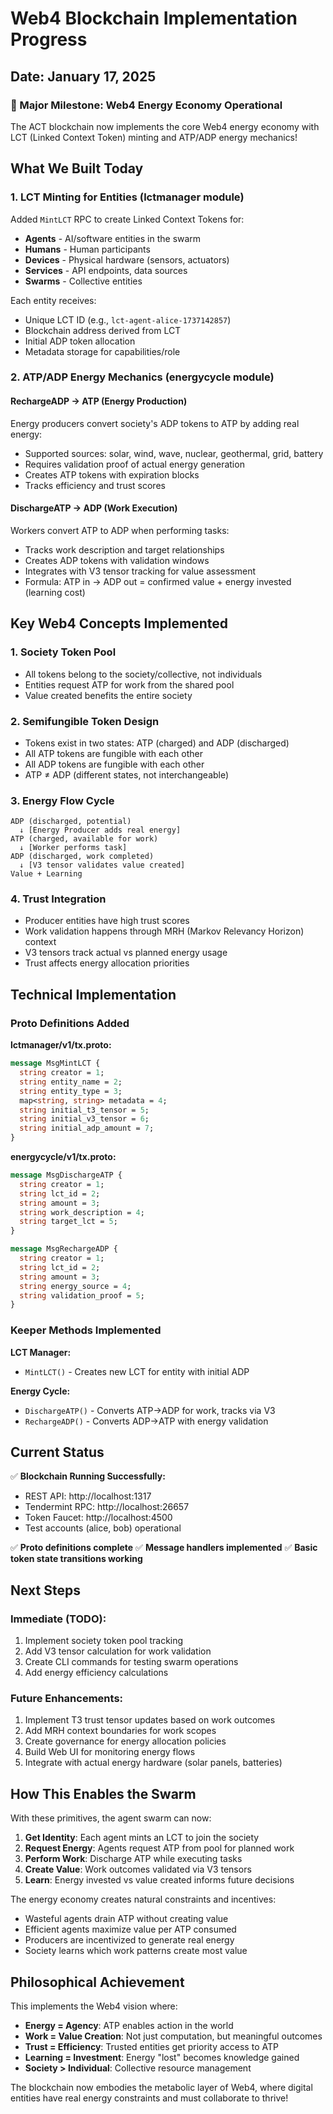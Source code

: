 # Web4 Blockchain Implementation Progress

## Date: January 17, 2025

### 🎉 Major Milestone: Web4 Energy Economy Operational

The ACT blockchain now implements the core Web4 energy economy with LCT (Linked Context Token) minting and ATP/ADP energy mechanics!

## What We Built Today

### 1. LCT Minting for Entities (lctmanager module)

Added `MintLCT` RPC to create Linked Context Tokens for:
- **Agents** - AI/software entities in the swarm
- **Humans** - Human participants
- **Devices** - Physical hardware (sensors, actuators)
- **Services** - API endpoints, data sources
- **Swarms** - Collective entities

Each entity receives:
- Unique LCT ID (e.g., `lct-agent-alice-1737142857`)
- Blockchain address derived from LCT
- Initial ADP token allocation
- Metadata storage for capabilities/role

### 2. ATP/ADP Energy Mechanics (energycycle module)

#### RechargeADP → ATP (Energy Production)
Energy producers convert society's ADP tokens to ATP by adding real energy:
- Supported sources: solar, wind, wave, nuclear, geothermal, grid, battery
- Requires validation proof of actual energy generation
- Creates ATP tokens with expiration blocks
- Tracks efficiency and trust scores

#### DischargeATP → ADP (Work Execution)
Workers convert ATP to ADP when performing tasks:
- Tracks work description and target relationships
- Creates ADP tokens with validation windows
- Integrates with V3 tensor tracking for value assessment
- Formula: ATP in → ADP out = confirmed value + energy invested (learning cost)

## Key Web4 Concepts Implemented

### 1. Society Token Pool
- All tokens belong to the society/collective, not individuals
- Entities request ATP for work from the shared pool
- Value created benefits the entire society

### 2. Semifungible Token Design
- Tokens exist in two states: ATP (charged) and ADP (discharged)
- All ATP tokens are fungible with each other
- All ADP tokens are fungible with each other
- ATP ≠ ADP (different states, not interchangeable)

### 3. Energy Flow Cycle
```
ADP (discharged, potential)
  ↓ [Energy Producer adds real energy]
ATP (charged, available for work)
  ↓ [Worker performs task]
ADP (discharged, work completed)
  ↓ [V3 tensor validates value created]
Value + Learning
```

### 4. Trust Integration
- Producer entities have high trust scores
- Work validation happens through MRH (Markov Relevancy Horizon) context
- V3 tensors track actual vs planned energy usage
- Trust affects energy allocation priorities

## Technical Implementation

### Proto Definitions Added

**lctmanager/v1/tx.proto:**
```protobuf
message MsgMintLCT {
  string creator = 1;
  string entity_name = 2;
  string entity_type = 3;
  map<string, string> metadata = 4;
  string initial_t3_tensor = 5;
  string initial_v3_tensor = 6;
  string initial_adp_amount = 7;
}
```

**energycycle/v1/tx.proto:**
```protobuf
message MsgDischargeATP {
  string creator = 1;
  string lct_id = 2;
  string amount = 3;
  string work_description = 4;
  string target_lct = 5;
}

message MsgRechargeADP {
  string creator = 1;
  string lct_id = 2;
  string amount = 3;
  string energy_source = 4;
  string validation_proof = 5;
}
```

### Keeper Methods Implemented

**LCT Manager:**
- `MintLCT()` - Creates new LCT for entity with initial ADP

**Energy Cycle:**
- `DischargeATP()` - Converts ATP→ADP for work, tracks via V3
- `RechargeADP()` - Converts ADP→ATP with energy validation

## Current Status

✅ **Blockchain Running Successfully:**
- REST API: http://localhost:1317
- Tendermint RPC: http://localhost:26657
- Token Faucet: http://localhost:4500
- Test accounts (alice, bob) operational

✅ **Proto definitions complete**
✅ **Message handlers implemented**
✅ **Basic token state transitions working**

## Next Steps

### Immediate (TODO):
1. Implement society token pool tracking
2. Add V3 tensor calculation for work validation
3. Create CLI commands for testing swarm operations
4. Add energy efficiency calculations

### Future Enhancements:
1. Implement T3 trust tensor updates based on work outcomes
2. Add MRH context boundaries for work scopes
3. Create governance for energy allocation policies
4. Build Web UI for monitoring energy flows
5. Integrate with actual energy hardware (solar panels, batteries)

## How This Enables the Swarm

With these primitives, the agent swarm can now:

1. **Get Identity**: Each agent mints an LCT to join the society
2. **Request Energy**: Agents request ATP from pool for planned work
3. **Perform Work**: Discharge ATP while executing tasks
4. **Create Value**: Work outcomes validated via V3 tensors
5. **Learn**: Energy invested vs value created informs future decisions

The energy economy creates natural constraints and incentives:
- Wasteful agents drain ATP without creating value
- Efficient agents maximize value per ATP consumed
- Producers are incentivized to generate real energy
- Society learns which work patterns create most value

## Philosophical Achievement

This implements the Web4 vision where:
- **Energy = Agency**: ATP enables action in the world
- **Work = Value Creation**: Not just computation, but meaningful outcomes
- **Trust = Efficiency**: Trusted entities get priority access to ATP
- **Learning = Investment**: Energy "lost" becomes knowledge gained
- **Society > Individual**: Collective resource management

The blockchain now embodies the metabolic layer of Web4, where digital entities have real energy constraints and must collaborate to thrive!